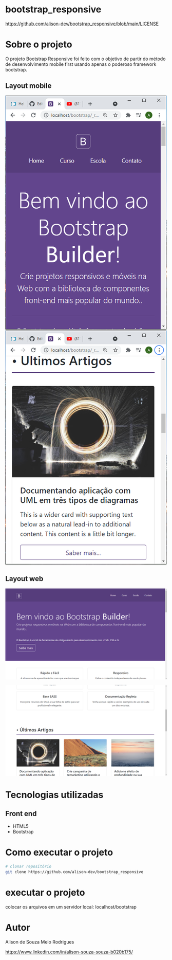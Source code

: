 # bootstrap_responsive

https://github.com/alison-dev/bootstrap_responsive/blob/main/LICENSE

# Sobre o projeto

O projeto Bootstrap Responsive foi feito com o objetivo de partir do método de desenvolvimento mobile first usando apenas o poderoso framework bootstrap.

## Layout mobile
![Mobile_1](https://github.com/alison-dev/bootstrap_responsive/blob/master/_responsivo/photomobile1/photomobile1.png) ![Mobile_2](https://github.com/alison-dev/bootstrap_responsive/blob/master/_responsivo/photomobile2/photomobile2.png)

## Layout web
![Web_1](https://github.com/alison-dev/bootstrap_responsive/blob/master/_responsivo/photoweb1/photoweb1.png)

![Web_2](https://github.com/alison-dev/bootstrap_responsive/blob/master/_responsivo/photoweb2/photoweb2.png)


# Tecnologias utilizadas

## Front end
- HTML5
- Bootstrap

# Como executar o projeto

```bash
# clonar repositório
git clone https://github.com/alison-dev/bootstrap_responsive
```

# executar o projeto
colocar os arquivos em um servidor local: localhost/bootstrap

# Autor

Alison de Souza Melo Rodrigues

https://www.linkedin.com/in/alison-souza-souza-b020b175/

